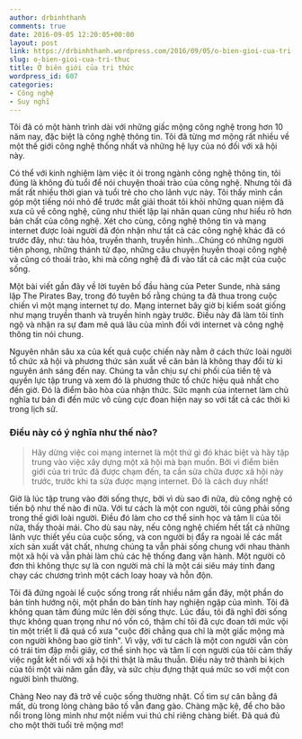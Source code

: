 ```yaml
---
author: drbinhthanh
comments: true
date: 2016-09-05 12:20:05+00:00
layout: post
link: https://drbinhthanh.wordpress.com/2016/09/05/o-bien-gioi-cua-tri-thuc/
slug: o-bien-gioi-cua-tri-thuc
title: Ở biên giới của tri thức
wordpress_id: 607
categories:
- Công nghệ
- Suy nghĩ
---
```


Tôi đã có một hành trình dài với những giấc mộng công nghệ trong hơn 10 năm nay, đặc biệt là công nghệ thông tin. Tôi đã từng mơ mộng rất nhiều về một thế giới công nghệ thống nhất và những hệ lụy của nó đối với xã hội này.




Có thể với kinh nghiệm làm việc ít ỏi trong ngành công nghệ thông tin, tôi đúng là không đủ tuổi để nói chuyện thoái trào của công nghệ. Nhưng tôi đã mất rất nhiều thời gian và tuổi trẻ cho cho lãnh vực này. Tôi thấy mình cần góp một tiếng nói nhỏ để trước mắt giải thoát tôi khỏi những quan niệm đã xưa cũ về công nghệ, cũng như thiết lập lại nhân quan cũng như hiểu rõ hơn bản chất của công nghệ. <!-- more -->Xét cho cùng, công nghệ thông tin và mạng internet được loài người đã đón nhận như tất cả các công nghệ khác đã có trước đây, như: tàu hỏa, truyền thanh, truyền hình...Chúng có những người tiên phong, những thánh tử đạo, những câu chuyện huyền thoại công nghệ và cũng có thoái trào, khi mà công nghệ đã đi vào tất cả các mặt của cuộc sống.




Một bài viết gần đây về lời tuyên bố đầu hàng của Peter Sunde, nhà sáng lập The Pirates Bay, trong đó tuyên bố rằng chúng ta đã thua trong cuộc chiến vì một mạng internet tự do. Mạng internet bây giờ bị kiểm soát giống như mạng truyền thanh và truyền hình ngày trước. Điều này đã làm tôi tỉnh ngộ và nhận ra sự đam mê quá lâu của mình đối với internet và công nghệ thông tin nói chung.




Nguyên nhân sâu xa của kết quả cuộc chiến này nằm ở cách thức loài người tổ chức xã hội và phương thức sản xuất về căn bản là không thay đổi từ kỉ nguyên ánh sáng đến nay. Chúng ta vẫn chịu sự chi phối của tiền tệ và quyền lực tập trung và xem đó là phương thức tổ chức hiệu quả nhất cho đến giờ. Đó là điểm bão hòa của nhận thức. Sức mạnh của internet làm chủ nghĩa tư bản đi đến mức vô cùng cực đoan hiện nay so với tất cả các thời kì trong lịch sử.





### Điều này có ý nghĩa như thế nào?




<blockquote>Hãy dừng việc coi mạng internet là một thứ gì đó khác biệt và hãy tập trung vào việc xây dựng một xã hội mà bạn muốn. Bởi vì điểm biên giới của tri trức đã được chạm đến, ta cần sửa chữa được xã hội này trước, trước khi ta sửa được mạng internet. Đó là cách duy nhất!</blockquote>




Giờ là lúc tập trung vào đời sống thực, bởi vì dù sao đi nữa, dù công nghệ có tiến bộ như thế nào đi nữa. Với tư cách là một con người, tôi cũng phải sống trong thế giới loài người. Điều đó làm cho cơ thể sinh học và tâm lí của tôi nữa, thấy thoải mái. Cho dù sau này, nếu công nghệ chiếm hết tất cả những lãnh vực thiết yếu của cuộc sống, và con người bị đẩy ra ngoài lề các mắt xích sản xuất vật chất, nhưng chúng ta vẫn phải sống chung với nhau thành một xã hội và vẫn phải làm chủ các hệ thống đang vận hành. Một người cô đơn thì không thực sự là con người mà chỉ là một cái siêu máy tính đang chạy các chương trình một cách loay hoay và hỗn độn.




Tôi đã đứng ngoài lề cuộc sống trong rất nhiều năm gần đây, một phần do bản tính hướng nội, một phần do bản tính hay nghiện ngập của mình. Tôi đã không quan tâm đúng mức lên đời sống thực. Lúc đầu, tôi đã nghĩ đời sống thực không quan trọng như nó vốn có, thậm chí tôi đã cực đoan tới mức vội tin một triết lí đã quá cổ xưa "cuộc đời chẳng qua chỉ là một giấc mộng mà con người không bao giờ tỉnh". Vì vậy, với tư cách là một con người vẫn còn có trái tim đập mỗi giây, cơ thể sinh học và tâm lí con người của tôi cảm thấy việc ngắt kết nối với xã hội thì thật là mâu thuẫn. Điều này trở thành bi kịch của tôi một vài năm gần đây, và sức chịu đựng thật quá mức so với một con người bình thường.




Chàng Neo nay đã trở về cuộc sống thường nhật. Cố tìm sự cân bằng đã mất, dù trong lòng chàng bão tố vẫn đang gào. Chàng mặc kệ, để cho bão nổi trong lòng mình như một niềm vui thú chỉ riêng chàng biết. Đã quá đủ cho một thời tuổi trẻ mộng mơ!
